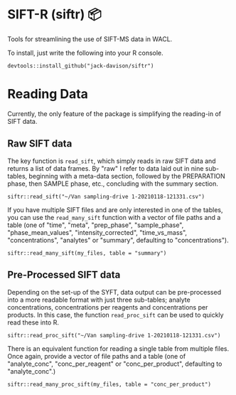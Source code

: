 # SIFT-R (siftr) 📦

Tools for streamlining the use of SIFT-MS data in WACL.

To install, just write the following into your R console.

```
devtools::install_github("jack-davison/siftr")
```

# Reading Data

Currently, the only feature of the package is simplifying the reading-in of SIFT data. 

## Raw SIFT data

The key function is `read_sift`, which simply reads in raw SIFT data and returns a list of data frames. By "raw" I refer to data laid out in nine sub-tables, beginning with a meta-data section, followed by the PREPARATION phase, then SAMPLE phase, etc., concluding with the summary section.

```
siftr::read_sift("~/Van sampling-drive 1-20210118-121331.csv")
```

If you have multiple SIFT files and are only interested in one of the tables, you can use the `read_many_sift` function with a vector of file paths and a table (one of "time", "meta", "prep_phase", "sample_phase", "phase_mean_values", "intensity_corrected", "time_vs_mass", "concentrations", "analytes" or "summary", defaulting to "concentrations").

```
siftr::read_many_sift(my_files, table = "summary")
```

## Pre-Processed SIFT data

Depending on the set-up of the SYFT, data output can be pre-processed into a more readable format with just three sub-tables; analyte concentrations, concentrations per reagents and concentrations per products. In this case, the function `read_proc_sift` can be used to quickly read these into R.

```
siftr::read_proc_sift("~/Van sampling-drive 1-20210118-121331.csv")
```

There is an equivalent function for reading a single table from multiple files. Once again, provide a vector of file paths and a table (one of "analyte_conc", "conc_per_reagent" or "conc_per_product", defaulting to "analyte_conc".)

```
siftr::read_many_proc_sift(my_files, table = "conc_per_product")
```

